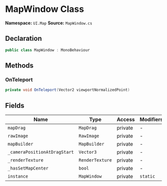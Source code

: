 # MapWindow Class

**Namespace:** `UI.Map`
**Source:** `MapWindow.cs`

## Declaration

```csharp
public class MapWindow : MonoBehaviour
```

## Methods

### OnTeleport

```csharp
private void OnTeleport(Vector2 viewportNormalizedPoint)
```

## Fields

| Name | Type | Access | Modifiers |
|------|------|--------|-----------|
| `mapDrag` | `MapDrag` | private | - |
| `rawImage` | `RawImage` | private | - |
| `mapBuilder` | `MapBuilder` | private | - |
| `_cameraPositionAtDragStart` | `Vector3` | private | - |
| `_renderTexture` | `RenderTexture` | private | - |
| `_hasSetMapCenter` | `bool` | private | - |
| `instance` | `MapWindow` | private | `static` |


